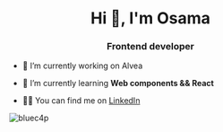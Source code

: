 <h1 align="center">Hi 👋, I'm Osama</h1>
<h3 align="center">Frontend developer</h3>

- 🔭 I’m currently working on Alvea

- 🌱 I’m currently learning **Web components && React**

- 👨‍💻 You can find me on <a href="https://www.linkedin.com/in/osama-moussati"/>LinkedIn</a>





<p><img align="center" src="https://github-readme-stats.vercel.app/api/top-langs?username=bluec4p&show_icons=true&locale=en&layout=compact" alt="bluec4p" /></p>
